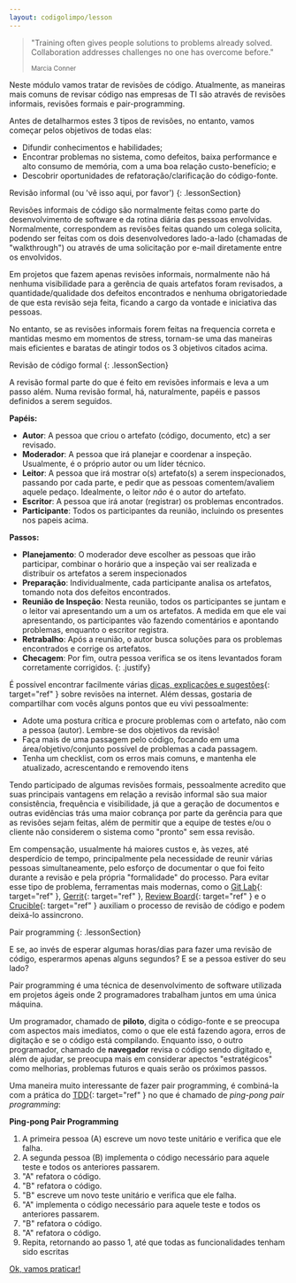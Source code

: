```yaml
---
layout: codigolimpo/lesson
---
```


<div class="lessonHeader" style="background-image: url('/static/codigolimpo/colaboracao.jpg')">
  <blockquote>
    <p>"Training often gives people solutions to problems already solved. Collaboration addresses challenges no one has overcome before."</p>
    <small>Marcia Conner</small>
  </blockquote>
</div>

Neste módulo vamos tratar de revisões de código. Atualmente, as maneiras mais comuns de revisar código nas empresas de TI são através de revisões informais, revisões formais e pair-programming.

Antes de detalharmos estes 3 tipos de revisões, no entanto, vamos começar pelos objetivos de todas elas:

  - Difundir conhecimentos e habilidades;
  - Encontrar problemas no sistema, como defeitos, baixa performance e alto consumo de memória, com a uma boa relação custo-benefício; e
  - Descobrir oportunidades de refatoração/clarificação do código-fonte.

Revisão informal (ou 'vê isso aqui, por favor')
{: .lessonSection}

Revisões informais de código são normalmente feitas como parte do desenvolvimento de software e da rotina diária das pessoas envolvidas. Normalmente, correspondem as revisões feitas quando um colega solicita, podendo ser feitas com os dois desenvolvedores lado-a-lado (chamadas de "walkthrough") ou através de uma solicitação por e-mail diretamente entre os envolvidos.

Em projetos que fazem apenas revisões informais, normalmente não há nenhuma visibilidade para a gerência de quais artefatos foram revisados, a quantidade/qualidade dos defeitos encontrados e nenhuma obrigatoriedade de que esta revisão seja feita, ficando a cargo da vontade e iniciativa das pessoas.

No entanto, se as revisões informais forem feitas na frequencia correta e mantidas mesmo em momentos de stress, tornam-se uma das maneiras mais eficientes e baratas de atingir todos os 3 objetivos citados acima.

Revisão de código formal
{: .lessonSection}

A revisão formal parte do que é feito em revisões informais e leva a um passo além. Numa revisão formal, há, naturalmente, papéis e passos definidos a serem seguidos.

**Papéis:**

  - **Autor**: A pessoa que criou o artefato (código, documento, etc) a ser revisado.
  - **Moderador**: A pessoa que irá planejar e coordenar a inspeção. Usualmente, é o próprio autor ou um líder técnico.
  - **Leitor**: A pessoa que irá mostrar o(s) artefato(s) a serem inspecionados, passando por cada parte, e pedir que as pessoas comentem/avaliem aquele pedaço. Idealmente, o leitor *não* é o autor do artefato.
  - **Escritor**: A pessoa que irá anotar (registrar) os problemas encontrados.
  - **Participante**: Todos os participantes da reunião, incluindo os presentes nos papeis acima.

**Passos:**

  - **Planejamento**: O moderador deve escolher as pessoas que irão participar, combinar o horário que a inspeção vai ser realizada e distribuir os artefatos a serem inspecionados
  - **Preparação**: Individualmente, cada participante analisa os artefatos, tomando nota dos defeitos encontrados.
  - **Reunião de Inspeção**: Nesta reunião, todos os participantes se juntam e o leitor vai apresentando um a um os artefatos. A medida em que ele vai apresentando, os participantes vão fazendo comentários e apontando problemas, enquanto o escritor registra.
  - **Retrabalho**: Após a reunião, o autor busca soluções para os problemas encontrados e corrige os artefatos.
  - **Checagem**: Por fim, outra pessoa verifica se os itens levantados foram corretamente corrigidos.
{: .justify}

É possível encontrar facilmente várias [dicas, explicações e sugestões](http://smartbear.com/SmartBear/media/pdfs/best-kept-secrets-of-peer-code-review.pdf){: target="ref" } sobre revisões na internet. Além dessas, gostaria de compartilhar com vocês alguns pontos que eu vivi pessoalmente:

  - Adote uma postura crítica e procure problemas com o artefato, não com a pessoa (autor). Lembre-se dos objetivos da revisão!
  - Faça mais de uma passagem pelo código, focando em uma área/objetivo/conjunto possível de problemas a cada passagem.
  - Tenha um checklist, com os erros mais comuns, e mantenha ele atualizado, acrescentando e removendo itens

Tendo participado de algumas revisões formais, pessoalmente acredito que suas principais vantagens em relação a revisão informal são sua maior consistência, frequência e visibilidade, já que a geração de documentos e outras evidências trás uma maior cobrança por parte da gerência para que as revisões sejam feitas, além de permitir que a equipe de testes e/ou o cliente não considerem o sistema como "pronto" sem essa revisão.

Em compensação, usualmente há maiores custos e, às vezes, até desperdício de tempo, principalmente pela necessidade de reunir várias pessoas simultaneamente, pelo esforço de documentar o que foi feito durante a revisão e pela própria "formalidade" do processo. Para evitar esse tipo de problema, ferramentas mais modernas, como o [Git Lab](https://about.gitlab.com/){: target="ref" }, [Gerrit](https://code.google.com/p/gerrit/){: target="ref" }, [Review Board](http://www.reviewboard.org/){: target="ref" } e o [Crucible](https://www.atlassian.com/software/crucible/overview){: target="ref" } auxiliam o processo de revisão de código e podem deixá-lo assincrono.

Pair programming
{: .lessonSection}

E se, ao invés de esperar algumas horas/dias para fazer uma revisão de código, esperarmos apenas alguns segundos? E se a pessoa estiver do seu lado?

Pair programming é uma técnica de desenvolvimento de software utilizada em projetos ágeis onde 2 programadores trabalham juntos em uma única máquina.

Um programador, chamado de **piloto**, digita o código-fonte e se preocupa com aspectos mais imediatos, como o que ele está fazendo agora, erros de digitação e se o código está compilando. Enquanto isso, o outro programador, chamado de **navegador** revisa o código sendo digitado e, além de ajudar, se preocupa mais em considerar apectos "estratégicos" como melhorias, problemas futuros e quais serão os próximos passos.

Uma maneira muito interessante de fazer pair programming, é combiná-la com a prática do [TDD](http://desenvolvimentoagil.com.br/xp/praticas/tdd/){: target="ref" } no que é chamado de *ping-pong pair programming*:

**Ping-pong Pair Programming**

  1. A primeira pessoa (A) escreve um novo teste unitário e verifica que ele falha.
  1. A segunda pessoa (B) implementa o código necessário para aquele teste e todos os anteriores passarem.
  1. "A" refatora o código.
  1. "B" refatora o código.
  1. "B" escreve um novo teste unitário e verifica que ele falha.
  1. "A" implementa o código necessário para aquele teste e todos os anteriores passarem.
  1. "B" refatora o código.
  1. "A" refatora o código.
  1. Repita, retornando ao passo 1, até que todas as funcionalidades tenham sido escritas



 <a href="exercises3.html" class="btn btn-green btn-block spaced">Ok, vamos praticar!</a>
